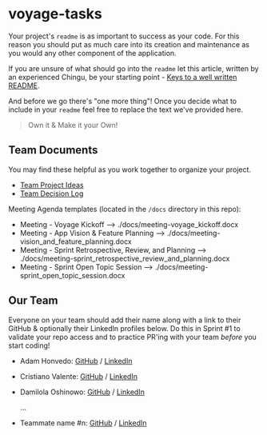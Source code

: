 # voyage-tasks

Your project's `readme` is as important to success as your code. For
this reason you should put as much care into its creation and maintenance
as you would any other component of the application.

If you are unsure of what should go into the `readme` let this article,
written by an experienced Chingu, be your starting point -
[Keys to a well written README](https://tinyurl.com/yk3wubft).

And before we go there's "one more thing"! Once you decide what to include
in your `readme` feel free to replace the text we've provided here.

> Own it & Make it your Own!

## Team Documents

You may find these helpful as you work together to organize your project.

- [Team Project Ideas](./docs/team_project_ideas.md)
- [Team Decision Log](./docs/team_decision_log.md)

Meeting Agenda templates (located in the `/docs` directory in this repo):

- Meeting - Voyage Kickoff --> ./docs/meeting-voyage_kickoff.docx
- Meeting - App Vision & Feature Planning --> ./docs/meeting-vision_and_feature_planning.docx
- Meeting - Sprint Retrospective, Review, and Planning --> ./docs/meeting-sprint_retrospective_review_and_planning.docx
- Meeting - Sprint Open Topic Session --> ./docs/meeting-sprint_open_topic_session.docx

## Our Team

Everyone on your team should add their name along with a link to their GitHub
& optionally their LinkedIn profiles below. Do this in Sprint #1 to validate
your repo access and to practice PR'ing with your team _before_ you start
coding!

- Adam Honvedo: [GitHub](https://github.com/Homvi) / [LinkedIn](https://www.linkedin.com/in/adamhonvedo/)
- Cristiano Valente: [GitHub](https://github.com/cris-valente) / [LinkedIn](https://www.linkedin.com/in/cristiano-valente-3943092a1/)
- Damilola Oshinowo: [GitHub](https://github.com/dami-boy) / [LinkedIn](www.linkedin.com/in/damilola-oshinowo)

  ...

- Teammate name #n: [GitHub](https://github.com/ghaccountname) / [LinkedIn](https://linkedin.com/in/liaccountname)
